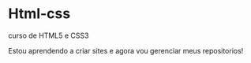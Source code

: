 # Html-css
curso de HTML5 e CSS3

Estou aprendendo a criar sites e agora vou gerenciar meus repositorios!
